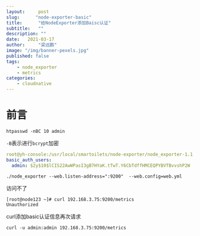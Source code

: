 ```yaml
---
layout:     post 
slug:      "node-exporter-basic"
title:      "给NodeExporter添加Baisc认证"
subtitle:   ""
description: ""
date:   2021-03-17
author:     "梁远鹏"
image: "/img/banner-pexels.jpg"
published: false
tags:
    - node_exporter
    - metrics
categories: 
    - cloudnative
---  
```


# 前言  

```shell
htpasswd -nBC 10 admin
```  

`-B`表示进行`bcrypt`加密  


```yaml
root@yh-console:/usr/local/smartoilets/node-exporter/node_exporter-1.1.2.linux-amd64# cat web.yml 
basic_auth_users:
  admin: $2y$10$lCIS22AwWPasI3gB7HYaK.tTwT.Y6CbTdffHMCEQPYBVTBvvshP2W
```

```shell
./node_exporter --web.listen-address=":9200"  --web.config=web.yml
```  

访问不了 

```shell
[root@node123 ~]# curl 192.168.3.75:9200/metrics
Unauthorized
```  

curl添加basic认证信息再次请求  
```shell
curl -u admin:admin 192.168.3.75:9200/metrics
```